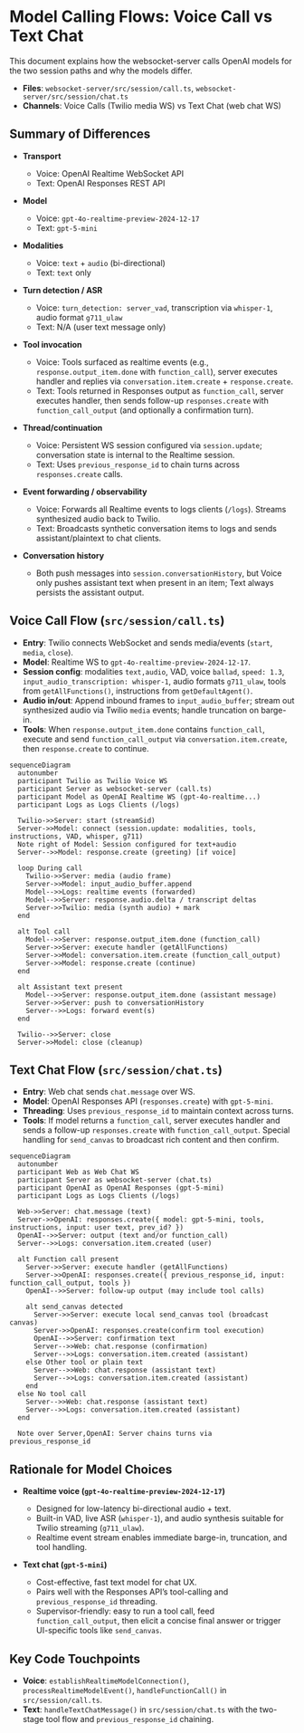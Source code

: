 # Model Calling Flows: Voice Call vs Text Chat

This document explains how the websocket-server calls OpenAI models for the two session paths and why the models differ.

- __Files__: `websocket-server/src/session/call.ts`, `websocket-server/src/session/chat.ts`
- __Channels__: Voice Calls (Twilio media WS) vs Text Chat (web chat WS)

## Summary of Differences

- __Transport__
  - Voice: OpenAI Realtime WebSocket API
  - Text: OpenAI Responses REST API

- __Model__
  - Voice: `gpt-4o-realtime-preview-2024-12-17`
  - Text: `gpt-5-mini`

- __Modalities__
  - Voice: `text` + `audio` (bi-directional)
  - Text: `text` only

- __Turn detection / ASR__
  - Voice: `turn_detection: server_vad`, transcription via `whisper-1`, audio format `g711_ulaw`
  - Text: N/A (user text message only)

- __Tool invocation__
  - Voice: Tools surfaced as realtime events (e.g., `response.output_item.done` with `function_call`), server executes handler and replies via `conversation.item.create` + `response.create`.
  - Text: Tools returned in Responses output as `function_call`, server executes handler, then sends follow-up `responses.create` with `function_call_output` (and optionally a confirmation turn).

- __Thread/continuation__
  - Voice: Persistent WS session configured via `session.update`; conversation state is internal to the Realtime session.
  - Text: Uses `previous_response_id` to chain turns across `responses.create` calls.

- __Event forwarding / observability__
  - Voice: Forwards all Realtime events to logs clients (`/logs`). Streams synthesized audio back to Twilio.
  - Text: Broadcasts synthetic conversation items to logs and sends assistant/plaintext to chat clients.

- __Conversation history__
  - Both push messages into `session.conversationHistory`, but Voice only pushes assistant text when present in an item; Text always persists the assistant output.

## Voice Call Flow (`src/session/call.ts`)

- __Entry__: Twilio connects WebSocket and sends media/events (`start`, `media`, `close`).
- __Model__: Realtime WS to `gpt-4o-realtime-preview-2024-12-17`.
- __Session config__: modalities `text,audio`, VAD, voice `ballad`, `speed: 1.3`, `input_audio_transcription: whisper-1`, audio formats `g711_ulaw`, tools from `getAllFunctions()`, instructions from `getDefaultAgent()`.
- __Audio in/out__: Append inbound frames to `input_audio_buffer`; stream out synthesized audio via Twilio `media` events; handle truncation on barge-in.
- __Tools__: When `response.output_item.done` contains `function_call`, execute and send `function_call_output` via `conversation.item.create`, then `response.create` to continue.

```mermaid
sequenceDiagram
  autonumber
  participant Twilio as Twilio Voice WS
  participant Server as websocket-server (call.ts)
  participant Model as OpenAI Realtime WS (gpt-4o-realtime...)
  participant Logs as Logs Clients (/logs)

  Twilio->>Server: start (streamSid)
  Server->>Model: connect (session.update: modalities, tools, instructions, VAD, whisper, g711)
  Note right of Model: Session configured for text+audio
  Server-->>Model: response.create (greeting) [if voice]

  loop During call
    Twilio->>Server: media (audio frame)
    Server->>Model: input_audio_buffer.append
    Model-->>Logs: realtime events (forwarded)
    Model-->>Server: response.audio.delta / transcript deltas
    Server->>Twilio: media (synth audio) + mark
  end

  alt Tool call
    Model-->>Server: response.output_item.done (function_call)
    Server->>Server: execute handler (getAllFunctions)
    Server->>Model: conversation.item.create (function_call_output)
    Server->>Model: response.create (continue)
  end

  alt Assistant text present
    Model-->>Server: response.output_item.done (assistant message)
    Server->>Server: push to conversationHistory
    Server-->>Logs: forward event(s)
  end

  Twilio-->>Server: close
  Server->>Model: close (cleanup)
```

## Text Chat Flow (`src/session/chat.ts`)

- __Entry__: Web chat sends `chat.message` over WS.
- __Model__: OpenAI Responses API (`responses.create`) with `gpt-5-mini`.
- __Threading__: Uses `previous_response_id` to maintain context across turns.
- __Tools__: If model returns a `function_call`, server executes handler and sends a follow-up `responses.create` with `function_call_output`. Special handling for `send_canvas` to broadcast rich content and then confirm.

```mermaid
sequenceDiagram
  autonumber
  participant Web as Web Chat WS
  participant Server as websocket-server (chat.ts)
  participant OpenAI as OpenAI Responses (gpt-5-mini)
  participant Logs as Logs Clients (/logs)

  Web->>Server: chat.message (text)
  Server->>OpenAI: responses.create({ model: gpt-5-mini, tools, instructions, input: user text, prev_id? })
  OpenAI-->>Server: output (text and/or function_call)
  Server-->>Logs: conversation.item.created (user)

  alt Function call present
    Server->>Server: execute handler (getAllFunctions)
    Server->>OpenAI: responses.create({ previous_response_id, input: function_call_output, tools })
    OpenAI-->>Server: follow-up output (may include tool calls)

    alt send_canvas detected
      Server->>Server: execute local send_canvas tool (broadcast canvas)
      Server->>OpenAI: responses.create(confirm tool execution)
      OpenAI-->>Server: confirmation text
      Server-->>Web: chat.response (confirmation)
      Server-->>Logs: conversation.item.created (assistant)
    else Other tool or plain text
      Server-->>Web: chat.response (assistant text)
      Server-->>Logs: conversation.item.created (assistant)
    end
  else No tool call
    Server-->>Web: chat.response (assistant text)
    Server-->>Logs: conversation.item.created (assistant)
  end

  Note over Server,OpenAI: Server chains turns via previous_response_id
```

## Rationale for Model Choices

- __Realtime voice (`gpt-4o-realtime-preview-2024-12-17`)__
  - Designed for low-latency bi-directional audio + text.
  - Built-in VAD, live ASR (`whisper-1`), and audio synthesis suitable for Twilio streaming (`g711_ulaw`).
  - Realtime event stream enables immediate barge-in, truncation, and tool handling.

- __Text chat (`gpt-5-mini`)__
  - Cost-effective, fast text model for chat UX.
  - Pairs well with the Responses API’s tool-calling and `previous_response_id` threading.
  - Supervisor-friendly: easy to run a tool call, feed `function_call_output`, then elicit a concise final answer or trigger UI-specific tools like `send_canvas`.

## Key Code Touchpoints

- __Voice__: `establishRealtimeModelConnection()`, `processRealtimeModelEvent()`, `handleFunctionCall()` in `src/session/call.ts`.
- __Text__: `handleTextChatMessage()` in `src/session/chat.ts` with the two-stage tool flow and `previous_response_id` chaining.

